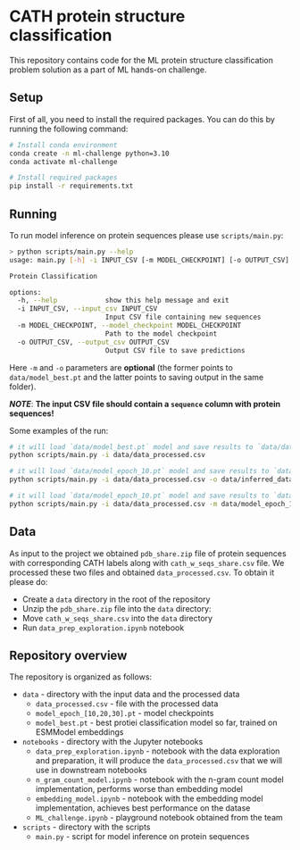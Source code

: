 # CATH protein structure classification

This repository contains code for the ML protein structure classification problem solution as a part of ML hands-on challenge.

## Setup

First of all, you need to install the required packages. You can do this by running the following command:

```bash
# Install conda environment
conda create -n ml-challenge python=3.10
conda activate ml-challenge

# Install required packages
pip install -r requirements.txt
```

## Running
To run model inference on protein sequences please use `scripts/main.py`:

```bash
> python scripts/main.py --help
usage: main.py [-h] -i INPUT_CSV [-m MODEL_CHECKPOINT] [-o OUTPUT_CSV]

Protein Classification

options:
  -h, --help            show this help message and exit
  -i INPUT_CSV, --input_csv INPUT_CSV
                        Input CSV file containing new sequences
  -m MODEL_CHECKPOINT, --model_checkpoint MODEL_CHECKPOINT
                        Path to the model checkpoint
  -o OUTPUT_CSV, --output_csv OUTPUT_CSV
                        Output CSV file to save predictions
```

Here `-m` and `-o` parameters are **optional** (the former points to `data/model_best.pt` and the latter points to saving output in the same folder).

***NOTE***: **The input CSV file should contain a `sequence` column with protein sequences!**

Some examples of the run:

```bash
# it will load `data/model_best.pt` model and save results to `data/data_processed_with_predictions.csv`
python scripts/main.py -i data/data_processed.csv

# it will load `data/model_epoch_10.pt` model and save results to `data/inferred_data.csv`
python scripts/main.py -i data/data_processed.csv -o data/inferred_data.csv

# it will load `data/model_epoch_10.pt` model and save results to `data/data_processed_with_predictions.csv`
python scripts/main.py -i data/data_processed.csv -m data/model_epoch_10.pt
```

## Data

As input to the project we obtained `pdb_share.zip` file of protein sequences with corresponding CATH labels along with `cath_w_seqs_share.csv` file. We processed these two files and obtained `data_processed.csv`. To obtain it please do:

- Create a `data` directory in the root of the repository
- Unzip the `pdb_share.zip` file into the `data` directory:
- Move `cath_w_seqs_share.csv` into the `data` directory
- Run `data_prep_exploration.ipynb` notebook

## Repository overview

The repository is organized as follows:

- `data` - directory with the input data and the processed data
  - `data_processed.csv` - file with the processed data
  - `model_epoch_[10,20,30].pt` - model checkpoints
  - `model_best.pt` - best protiei classification model so far, trained on ESMModel embeddings
- `notebooks` - directory with the Jupyter notebooks
  - `data_prep_exploration.ipynb` - notebook with the data exploration and preparation, it will produce the `data_processed.csv` that we will use in downstream notebooks
  - `n_gram_count_model.ipynb` - notebook with the n-gram count model implementation, performs worse than embedding model
  - `embedding_model.ipynb` - notebook with the embedding model implementation, achieves best performance on the datase
  - `ML_challenge.ipynb` - playground notebook obtained from the team
- `scripts` - directory with the scripts
  - `main.py` - script for model inference on protein sequences